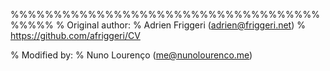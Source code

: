 %%%%%%%%%%%%%%%%%%%%%%%%%%%%%%%%%%%%%%%%%
% Original author:
% Adrien Friggeri (adrien@friggeri.net)
% https://github.com/afriggeri/CV



% Modified by:
% Nuno Lourenço (me@nunolourenco.me)
